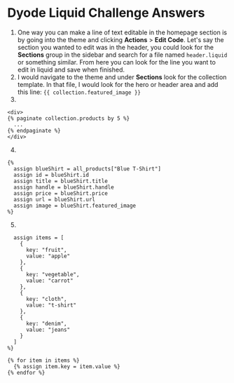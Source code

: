 # Dyode Liquid Challenge Answers
1. One way you can make a line of text editable in the homepage section is by going into the theme and clicking **Actions** > **Edit Code**. Let's say the section you wanted to edit was in the header, you could look for the **Sections** group in the sidebar and search for a file named `header.liquid` or something similar. From here you can look for the line you want to edit in liquid and save when finished.
2. I would navigate to the theme and under **Sections** look for the collection template. In that file, I would look for the hero or header area and add this line: `{{ collection.featured_image }}`
3. 
```
<div>
{% paginate collection.products by 5 %}
  ...
{% endpaginate %}
</div>
```
4. 
```
{% 
  assign blueShirt = all_products["Blue T-Shirt"] 
  assign id = blueShirt.id
  assign title = blueShirt.title
  assign handle = blueShirt.handle
  assign price = blueShirt.price
  assign url = blueShirt.url
  assign image = blueShirt.featured_image
%}
```
5. 
```{%
  assign items = [
    {
      key: "fruit",
      value: "apple"
    }, 
    {
      key: "vegetable",
      value: "carrot"
    }, 
    {
      key: "cloth",
      value: "t-shirt"
    }, 
    {
      key: "denim",
      value: "jeans"
    }
  ]
%}

{% for item in items %}
  {% assign item.key = item.value %}
{% endfor %}
```

